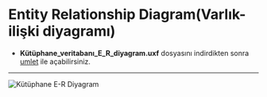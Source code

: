 # Entity Relationship Diagram(Varlık-ilişki diyagramı)

* **Kütüphane_veritabanı_E_R_diyagram.uxf** dosyasını indirdikten sonra [umlet](https://www.umlet.com/) ile açabilirsiniz. 

---
![Kütüphane E-R Diyagram](https://github.com/cgesgin/library_database_project/blob/main/E-R%20Diyagram/K%C3%BCt%C3%BCphane_veritaban%C4%B1_E_R_Diyagram.png)
